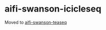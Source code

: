 # aifi-swanson-icicleseq
Moved to [aifi-swanson-teaseq](https://github.com/AllenInstitute/aifi-swanson-teaseq)
